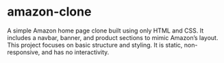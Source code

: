 # amazon-clone
A simple Amazon home page clone built using only HTML and CSS. It includes a navbar, banner, and product sections to mimic Amazon’s layout. This project focuses on basic structure and styling. It is static, non-responsive, and has no interactivity.
